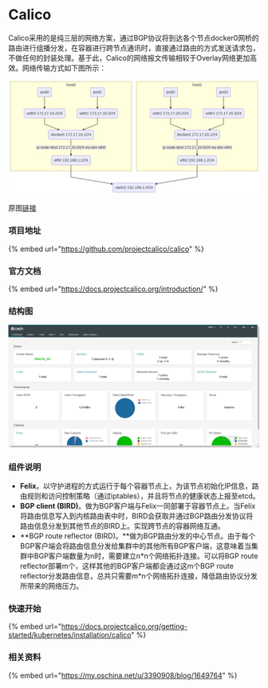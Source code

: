 # Calico

Calico采用的是纯三层的网络方案，通过BGP协议将到达各个节点docker0网桥的路由进行组播分发，在容器进行跨节点通讯时，直接通过路由的方式发送请求包，不做任何的封装处理。基于此，Calico的网络报文传输相较于Overlay网络更加高效。网络传输方式如下图所示：

![](../../../.gitbook/assets/image%20%2827%29.png)

原图[链接](https://mermaid-js.github.io/mermaid-live-editor/#/edit/eyJjb2RlIjoiZ3JhcGggVEJcbnN1YmdyYXBoIGhvc3QwXG5wb2QwIC0tPiB2ZXRoMCh2ZXRoMCAxNzIuMTcuMTAuMi8yNClcbnBvZDEgLS0-IHZldGgxKHZldGgxIDE3Mi4xNy4xMC4zLzI0KVxudmV0aDAgLS0-IGhvc3QwX2RvY2tlcjAoZG9ja2VyMCAxNzIuMTcuMTAuMS8yNClcbnZldGgxIC0tPiBob3N0MF9kb2NrZXIwXG5ob3N0MF9kb2NrZXIwIC0tPiBob3N0MF9ldGgwKGV0aDAgMTkyLjE2OC4xLjEvMjQpXG5lbmRcblxuc3ViZ3JhcGggaG9zdDFcbnBvZDIgLS0-IHZldGgyKHZldGgyIDE3Mi4xNy4yMC4yLzI0KVxucG9kMyAtLT4gdmV0aDModmV0aDMgMTcyLjE3LjIwLjMvMjQpXG52ZXRoMiAtLT4gaG9zdDFfZG9ja2VyMChkb2NrZXIwIDE3Mi4xNy4yMC4xLzI0KVxudmV0aDMgLS0-IGhvc3QxX2RvY2tlcjBcbmhvc3QxX2RvY2tlcjAgLS0-IHxpcCByb3V0ZSBkZXN0IDE3Mi4xNy4xMC4wLzI0IHZpYSBkIGV0aDB8IGhvc3QxX2V0aDAoZXRoMCAxOTIuMTY4LjEuMi8yNClcbmVuZFxuXG5ob3N0MF9ldGgwIC0tPiBzd2l0Y2goc3dpdGNoIDE5Mi4xNjguMS4wLzI0KVxuaG9zdDFfZXRoMCAtLT4gc3dpdGNoIiwibWVybWFpZCI6eyJ0aGVtZSI6ImRlZmF1bHQifSwidXBkYXRlRWRpdG9yIjpmYWxzZX0)

### 项目地址

{% embed url="https://github.com/projectcalico/calico" %}

### 官方文档

{% embed url="https://docs.projectcalico.org/introduction/" %}

### 结构图

![](../../../.gitbook/assets/image%20%281%29.png)

### 组件说明

* **Felix**。以守护进程的方式运行于每个容器节点上，为该节点初始化IP信息，路由规则和访问控制策略（通过iptables），并且将节点的健康状态上报至etcd。
* **BGP client \(BIRD\)**。做为BGP客户端与Felix一同部署于容器节点上。当Felix将路由信息写入到内核路由表中时，BIRD会获取并通过BGP路由分发协议将路由信息分发到其他节点的BIRD上。实现跨节点的容器网络互通。
* **BGP route reflector \(BIRD\)。**做为BGP路由分发的中心节点。由于每个BGP客户端会将路由信息分发给集群中的其他所有BGP客户端，这意味着当集群中BGP客户端数量为n时，需要建立n\*n个网络拓扑连接。可以将BGP route reflector部署m个，这样其他的BGP客户端都会通过这m个BGP route reflector分发路由信息，总共只需要m\*n个网络拓扑连接，降低路由协议分发所带来的网络压力。

### 快速开始

{% embed url="https://docs.projectcalico.org/getting-started/kubernetes/installation/calico" %}

### 相关资料

{% embed url="https://my.oschina.net/u/3390908/blog/1649764" %}





